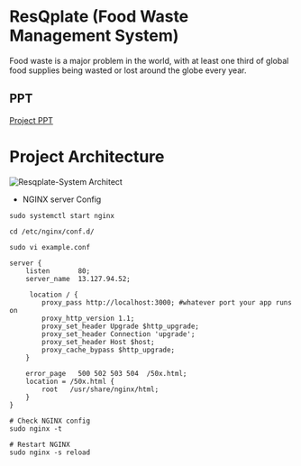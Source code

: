 # ResQplate (Food Waste Management System)

Food waste is a major problem in the world, with at least one third of global food supplies being wasted or lost around the globe every year.

## PPT

[Project PPT](https://docs.google.com/presentation/d/11d5q84kI6K0PLBKdnCNFAVB9cXVPq0TqkiSCyG-IBe8/edit?usp=sharing)


# Project Architecture

![Resqplate-System Architect](https://github.com/darjidhruv26/ResQplate/assets/90086813/3a0eefb4-75fc-410f-89ee-7023d624715c)


- NGINX server Config

```
sudo systemctl start nginx
```

```
cd /etc/nginx/conf.d/
```

```
sudo vi example.conf
```

```
server {
    listen       80;
    server_name  13.127.94.52;

     location / {
        proxy_pass http://localhost:3000; #whatever port your app runs on
        proxy_http_version 1.1;
        proxy_set_header Upgrade $http_upgrade;
        proxy_set_header Connection 'upgrade';
        proxy_set_header Host $host;
        proxy_cache_bypass $http_upgrade;
    }

    error_page   500 502 503 504  /50x.html;
    location = /50x.html {
        root   /usr/share/nginx/html;
    }
}

```

```
# Check NGINX config
sudo nginx -t

# Restart NGINX
sudo nginx -s reload
```
